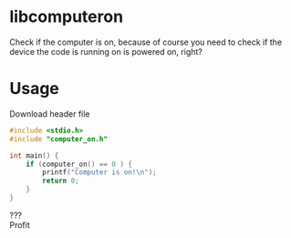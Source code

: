 # libcomputeron
Check if the computer is on, because of course you need to check if the device the code is running on is powered on, right?  

# Usage
Download header file  
```c
#include <stdio.h>
#include "computer_on.h"

int main() {
	if (computer_on() == 0 ) {
		printf("Computer is on!\n");
		return 0;
	}
}
```
???  
Profit